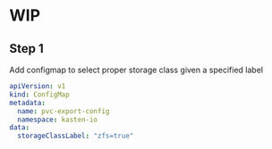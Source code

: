 # WIP
## Step 1
Add configmap to select proper storage class given a specified label

```yaml
apiVersion: v1
kind: ConfigMap
metadata:
  name: pvc-export-config
  namespace: kasten-io
data:
  storageClassLabel: "zfs=true"
```
